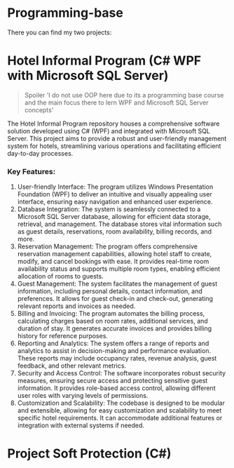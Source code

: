 # Programming-base
There you can find my two projects:

# Hotel Informal Program (C# WPF with Microsoft SQL Server)
> Spoiler 'I do not use OOP here due to its a programming base course and the main focus there to lern WPF and Microsoft SQL Server concepts'

The Hotel Informal Program repository houses a comprehensive software solution developed using C# (WPF) and integrated with Microsoft SQL Server. This project aims to provide a robust and user-friendly management system for hotels, streamlining various operations and facilitating efficient day-to-day processes.
### Key Features:
1) User-friendly Interface: The program utilizes Windows Presentation Foundation (WPF) to deliver an intuitive and visually appealing user interface, ensuring easy navigation and enhanced user experience.
2) Database Integration: The system is seamlessly connected to a Microsoft SQL Server database, allowing for efficient data storage, retrieval, and management. The database stores vital information such as guest details, reservations, room availability, billing records, and more.
3) Reservation Management: The program offers comprehensive reservation management capabilities, allowing hotel staff to create, modify, and cancel bookings with ease. It provides real-time room availability status and supports multiple room types, enabling efficient allocation of rooms to guests.
4) Guest Management: The system facilitates the management of guest information, including personal details, contact information, and preferences. It allows for guest check-in and check-out, generating relevant reports and invoices as needed.
5) Billing and Invoicing: The program automates the billing process, calculating charges based on room rates, additional services, and duration of stay. It generates accurate invoices and provides billing history for reference purposes.
6) Reporting and Analytics: The system offers a range of reports and analytics to assist in decision-making and performance evaluation. These reports may include occupancy rates, revenue analysis, guest feedback, and other relevant metrics.
7) Security and Access Control: The software incorporates robust security measures, ensuring secure access and protecting sensitive guest information. It provides role-based access control, allowing different user roles with varying levels of permissions.
8) Customization and Scalability: The codebase is designed to be modular and extensible, allowing for easy customization and scalability to meet specific hotel requirements. It can accommodate additional features or integration with external systems if needed.

# Project Soft Protection (C#)
